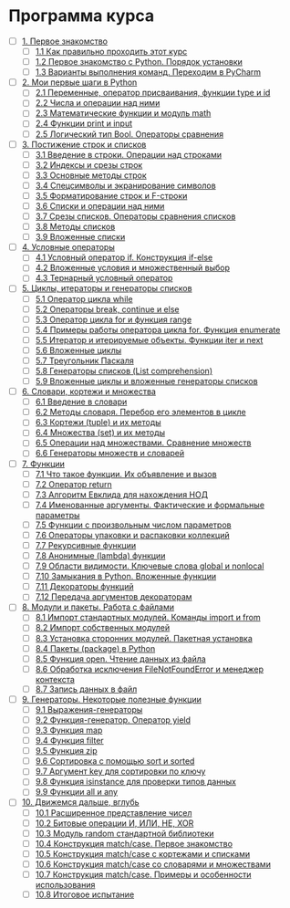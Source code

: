# Программа курса
- [ ] [1. Первое знакомство](https://github.com/tskdvraz0r/education/tree/main/stepik/sergey_balakirev/good_good_python/01_course_python/module/module_01)
    - [ ] [1.1 Как правильно проходить этот курс](https://github.com/tskdvraz0r/education/tree/main/stepik/sergey_balakirev/good_good_python/01_course_python/module/module_01/lesson_01)
    - [ ] [1.2 Первое знакомство с Python. Порядок установки](https://github.com/tskdvraz0r/education/tree/main/stepik/sergey_balakirev/good_good_python/01_course_python/module/module_01/lesson_02)
    - [ ] [1.3 Варианты выполнения команд. Переходим в PyCharm](https://github.com/tskdvraz0r/education/tree/main/stepik/sergey_balakirev/good_good_python/01_course_python/module/module_01/lesson_03)

- [ ] [2. Мои первые шаги в Python](https://github.com/tskdvraz0r/education/tree/main/stepik/sergey_balakirev/good_good_python/01_course_python/module/module_02)
    - [ ] [2.1 Переменные, оператор присваивания, функции type и id](https://github.com/tskdvraz0r/education/tree/main/stepik/sergey_balakirev/good_good_python/01_course_python/module/module_02/lesson_01)
    - [ ] [2.2 Числа и операции над ними](https://github.com/tskdvraz0r/education/tree/main/stepik/sergey_balakirev/good_good_python/01_course_python/module/module_02/lesson_02)
    - [ ] [2.3 Математические функции и модуль math](https://github.com/tskdvraz0r/education/tree/main/stepik/sergey_balakirev/good_good_python/01_course_python/module/module_02/lesson_03)
    - [ ] [2.4 Функции print и input](https://github.com/tskdvraz0r/education/tree/main/stepik/sergey_balakirev/good_good_python/01_course_python/module/module_02/lesson_04)
    - [ ] [2.5 Логический тип Bool. Операторы сравнения](https://github.com/tskdvraz0r/education/tree/main/stepik/sergey_balakirev/good_good_python/01_course_python/module/module_02/lesson_05)

- [ ] [3. Постижение строк и списков](https://github.com/tskdvraz0r/education/tree/main/stepik/sergey_balakirev/good_good_python/01_course_python/module/module_03)
    - [ ] [3.1 Введение в строки. Операции над строками](https://github.com/tskdvraz0r/education/tree/main/stepik/sergey_balakirev/good_good_python/01_course_python/module/module_03/lesson_01)
    - [ ] [3.2 Индексы и срезы строк](https://github.com/tskdvraz0r/education/tree/main/stepik/sergey_balakirev/good_good_python/01_course_python/module/module_03/lesson_02)
    - [ ] [3.3 Основные методы строк](https://github.com/tskdvraz0r/education/tree/main/stepik/sergey_balakirev/good_good_python/01_course_python/module/module_03/lesson_03)
    - [ ] [3.4 Спецсимволы и экранирование символов](https://github.com/tskdvraz0r/education/tree/main/stepik/sergey_balakirev/good_good_python/01_course_python/module/module_03/lesson_04)
    - [ ] [3.5 Форматирование строк и F-строки](https://github.com/tskdvraz0r/education/tree/main/stepik/sergey_balakirev/good_good_python/01_course_python/module/module_03/lesson_05)
    - [ ] [3.6 Списки и операции над ними](https://github.com/tskdvraz0r/education/tree/main/stepik/sergey_balakirev/good_good_python/01_course_python/module/module_03/lesson_06)
    - [ ] [3.7 Срезы списков. Операторы сравнения списков](https://github.com/tskdvraz0r/education/tree/main/stepik/sergey_balakirev/good_good_python/01_course_python/module/module_03/lesson_07)
    - [ ] [3.8 Методы списков](https://github.com/tskdvraz0r/education/tree/main/stepik/sergey_balakirev/good_good_python/01_course_python/module/module_03/lesson_08)
    - [ ] [3.9 Вложенные списки](https://github.com/tskdvraz0r/education/tree/main/stepik/sergey_balakirev/good_good_python/01_course_python/module/module_03/lesson_09)

- [ ] [4. Условные операторы](https://github.com/tskdvraz0r/education/tree/main/stepik/sergey_balakirev/good_good_python/01_course_python/module/module_04)
    - [ ] [4.1 Условный оператор if. Конструкция if-else](https://github.com/tskdvraz0r/education/tree/main/stepik/sergey_balakirev/good_good_python/01_course_python/module/module_04/lesson_01)
    - [ ] [4.2 Вложенные условия и множественный выбор](https://github.com/tskdvraz0r/education/tree/main/stepik/sergey_balakirev/good_good_python/01_course_python/module/module_04/lesson_02)
    - [ ] [4.3 Тернарный условный оператор](https://github.com/tskdvraz0r/education/tree/main/stepik/sergey_balakirev/good_good_python/01_course_python/module/module_04/lesson_03)

- [ ] [5. Циклы, итераторы и генераторы списков](https://github.com/tskdvraz0r/education/tree/main/stepik/sergey_balakirev/good_good_python/01_course_python/module/module_05)
    - [ ] [5.1 Оператор цикла while](https://github.com/tskdvraz0r/education/tree/main/stepik/sergey_balakirev/good_good_python/01_course_python/module/module_05/lesson_01)
    - [ ] [5.2 Операторы break, continue и else](https://github.com/tskdvraz0r/education/tree/main/stepik/sergey_balakirev/good_good_python/01_course_python/module/module_05/lesson_02)
    - [ ] [5.3 Оператор цикла for и функция range](https://github.com/tskdvraz0r/education/tree/main/stepik/sergey_balakirev/good_good_python/01_course_python/module/module_05/lesson_03)
    - [ ] [5.4 Примеры работы оператора цикла for. Функция enumerate](https://github.com/tskdvraz0r/education/tree/main/stepik/sergey_balakirev/good_good_python/01_course_python/module/module_05/lesson_04)
    - [ ] [5.5 Итератор и итерируемые объекты. Функции iter и next](https://github.com/tskdvraz0r/education/tree/main/stepik/sergey_balakirev/good_good_python/01_course_python/module/module_05/lesson_05)
    - [ ] [5.6 Вложенные циклы](https://github.com/tskdvraz0r/education/tree/main/stepik/sergey_balakirev/good_good_python/01_course_python/module/module_05/lesson_06)
    - [ ] [5.7 Треугольник Паскаля](https://github.com/tskdvraz0r/education/tree/main/stepik/sergey_balakirev/good_good_python/01_course_python/module/module_05/lesson_07)
    - [ ] [5.8 Генераторы списков (List comprehension)](https://github.com/tskdvraz0r/education/tree/main/stepik/sergey_balakirev/good_good_python/01_course_python/module/module_05/lesson_08)
    - [ ] [5.9 Вложенные циклы и вложенные генераторы списков](https://github.com/tskdvraz0r/education/tree/main/stepik/sergey_balakirev/good_good_python/01_course_python/module/module_05/lesson_09)

- [ ] [6. Словари, кортежи и множества](https://github.com/tskdvraz0r/education/tree/main/stepik/sergey_balakirev/good_good_python/01_course_python/module/module_06)
    - [ ] [6.1 Введение в словари](https://github.com/tskdvraz0r/education/tree/main/stepik/sergey_balakirev/good_good_python/01_course_python/module/module_06/lesson_01)
    - [ ] [6.2 Методы словаря. Перебор его элементов в цикле](https://github.com/tskdvraz0r/education/tree/main/stepik/sergey_balakirev/good_good_python/01_course_python/module/module_06/lesson_02)
    - [ ] [6.3 Кортежи (tuple) и их методы](https://github.com/tskdvraz0r/education/tree/main/stepik/sergey_balakirev/good_good_python/01_course_python/module/module_06/lesson_03)
    - [ ] [6.4 Множества (set) и их методы](https://github.com/tskdvraz0r/education/tree/main/stepik/sergey_balakirev/good_good_python/01_course_python/module/module_06/lesson_04)
    - [ ] [6.5 Операции над множествами. Сравнение множеств](https://github.com/tskdvraz0r/education/tree/main/stepik/sergey_balakirev/good_good_python/01_course_python/module/module_06/lesson_05)
    - [ ] [6.6 Генераторы множеств и словарей](https://github.com/tskdvraz0r/education/tree/main/stepik/sergey_balakirev/good_good_python/01_course_python/module/module_06/lesson_06)

- [ ] [7. Функции](https://github.com/tskdvraz0r/education/tree/main/stepik/sergey_balakirev/good_good_python/01_course_python/module/module_07)
    - [ ] [7.1 Что такое функции. Их объявление и вызов](https://github.com/tskdvraz0r/education/tree/main/stepik/sergey_balakirev/good_good_python/01_course_python/module/module_07/lesson_01)
    - [ ] [7.2 Оператор return](https://github.com/tskdvraz0r/education/tree/main/stepik/sergey_balakirev/good_good_python/01_course_python/module/module_07/lesson_02)
    - [ ] [7.3 Алгоритм Евклида для нахождения НОД](https://github.com/tskdvraz0r/education/tree/main/stepik/sergey_balakirev/good_good_python/01_course_python/module/module_07/lesson_03)
    - [ ] [7.4 Именованные аргументы. Фактические и формальные параметры](https://github.com/tskdvraz0r/education/tree/main/stepik/sergey_balakirev/good_good_python/01_course_python/module/module_07/lesson_04)
    - [ ] [7.5 Функции с произвольным числом параметров](https://github.com/tskdvraz0r/education/tree/main/stepik/sergey_balakirev/good_good_python/01_course_python/module/module_07/lesson_05)
    - [ ] [7.6 Операторы упаковки и распаковки коллекций](https://github.com/tskdvraz0r/education/tree/main/stepik/sergey_balakirev/good_good_python/01_course_python/module/module_07/lesson_06)
    - [ ] [7.7 Рекурсивные функции](https://github.com/tskdvraz0r/education/tree/main/stepik/sergey_balakirev/good_good_python/01_course_python/module/module_07/lesson_07)
    - [ ] [7.8 Анонимные (lambda) функции](https://github.com/tskdvraz0r/education/tree/main/stepik/sergey_balakirev/good_good_python/01_course_python/module/module_07/lesson_08)
    - [ ] [7.9 Области видимости. Ключевые слова global и nonlocal](https://github.com/tskdvraz0r/education/tree/main/stepik/sergey_balakirev/good_good_python/01_course_python/module/module_07/lesson_09)
    - [ ] [7.10 Замыкания в Python. Вложенные функции](https://github.com/tskdvraz0r/education/tree/main/stepik/sergey_balakirev/good_good_python/01_course_python/module/module_07/lesson_10)
    - [ ] [7.11 Декораторы функций](https://github.com/tskdvraz0r/education/tree/main/stepik/sergey_balakirev/good_good_python/01_course_python/module/module_07/lesson_11)
    - [ ] [7.12 Передача аргументов декораторам](https://github.com/tskdvraz0r/education/tree/main/stepik/sergey_balakirev/good_good_python/01_course_python/module/module_07/lesson_12)

- [ ] [8. Модули и пакеты. Работа с файлами](https://github.com/tskdvraz0r/education/tree/main/stepik/sergey_balakirev/good_good_python/01_course_python/module/module_08)
    - [ ] [8.1 Импорт стандартных модулей. Команды import и from](https://github.com/tskdvraz0r/education/tree/main/stepik/sergey_balakirev/good_good_python/01_course_python/module/module_08/lesson_01)
    - [ ] [8.2 Импорт собственных модулей](https://github.com/tskdvraz0r/education/tree/main/stepik/sergey_balakirev/good_good_python/01_course_python/module/module_08/lesson_02)
    - [ ] [8.3 Установка сторонних модулей. Пакетная установка](https://github.com/tskdvraz0r/education/tree/main/stepik/sergey_balakirev/good_good_python/01_course_python/module/module_08/lesson_03)
    - [ ] [8.4 Пакеты (package) в Python](https://github.com/tskdvraz0r/education/tree/main/stepik/sergey_balakirev/good_good_python/01_course_python/module/module_08/lesson_04)
    - [ ] [8.5 Функция open. Чтение данных из файла](https://github.com/tskdvraz0r/education/tree/main/stepik/sergey_balakirev/good_good_python/01_course_python/module/module_08/lesson_05)
    - [ ] [8.6 Обработка исключения FileNotFoundError и менеджер контекста](https://github.com/tskdvraz0r/education/tree/main/stepik/sergey_balakirev/good_good_python/01_course_python/module/module_08/lesson_06)
    - [ ] [8.7 Запись данных в файл](https://github.com/tskdvraz0r/education/tree/main/stepik/sergey_balakirev/good_good_python/01_course_python/module/module_08/lesson_07)

- [ ] [9. Генераторы. Некоторые полезные функции](https://github.com/tskdvraz0r/education/tree/main/stepik/sergey_balakirev/good_good_python/01_course_python/module/module_09)
    - [ ] [9.1 Выражения-генераторы](https://github.com/tskdvraz0r/education/tree/main/stepik/sergey_balakirev/good_good_python/01_course_python/module/module_09/lesson_01)
    - [ ] [9.2 Функция-генератор. Оператор yield](https://github.com/tskdvraz0r/education/tree/main/stepik/sergey_balakirev/good_good_python/01_course_python/module/module_09/lesson_02)
    - [ ] [9.3 Функция map](https://github.com/tskdvraz0r/education/tree/main/stepik/sergey_balakirev/good_good_python/01_course_python/module/module_09/lesson_03)
    - [ ] [9.4 Функция filter](https://github.com/tskdvraz0r/education/tree/main/stepik/sergey_balakirev/good_good_python/01_course_python/module/module_09/lesson_04)
    - [ ] [9.5 Функция zip](https://github.com/tskdvraz0r/education/tree/main/stepik/sergey_balakirev/good_good_python/01_course_python/module/module_09/lesson_05)
    - [ ] [9.6 Сортировка с помощью sort и sorted](https://github.com/tskdvraz0r/education/tree/main/stepik/sergey_balakirev/good_good_python/01_course_python/module/module_09/lesson_06)
    - [ ] [9.7 Аргумент key для сортировки по ключу](https://github.com/tskdvraz0r/education/tree/main/stepik/sergey_balakirev/good_good_python/01_course_python/module/module_09/lesson_07)
    - [ ] [9.8 Функция isinstance для проверки типов данных](https://github.com/tskdvraz0r/education/tree/main/stepik/sergey_balakirev/good_good_python/01_course_python/module/module_09/lesson_08)
    - [ ] [9.9 Функции all и any](https://github.com/tskdvraz0r/education/tree/main/stepik/sergey_balakirev/good_good_python/01_course_python/module/module_09/lesson_019)

- [ ] [10. Движемся дальше, вглубь](https://github.com/tskdvraz0r/education/tree/main/stepik/sergey_balakirev/good_good_python/01_course_python/module/module_10)
    - [ ] [10.1 Расширенное представление чисел](https://github.com/tskdvraz0r/education/tree/main/stepik/sergey_balakirev/good_good_python/01_course_python/module/module_10/lesson_01)
    - [ ] [10.2 Битовые операции И, ИЛИ, НЕ, XOR](https://github.com/tskdvraz0r/education/tree/main/stepik/sergey_balakirev/good_good_python/01_course_python/module/module_10/lesson_02)
    - [ ] [10.3 Модуль random стандартной библиотеки](https://github.com/tskdvraz0r/education/tree/main/stepik/sergey_balakirev/good_good_python/01_course_python/module/module_10/lesson_03)
    - [ ] [10.4 Конструкция match/case. Первое знакомство](https://github.com/tskdvraz0r/education/tree/main/stepik/sergey_balakirev/good_good_python/01_course_python/module/module_10/lesson_04)
    - [ ] [10.5 Конструкция match/case с кортежами и списками](https://github.com/tskdvraz0r/education/tree/main/stepik/sergey_balakirev/good_good_python/01_course_python/module/module_10/lesson_05)
    - [ ] [10.6 Конструкция match/case со словарями и множествами](https://github.com/tskdvraz0r/education/tree/main/stepik/sergey_balakirev/good_good_python/01_course_python/module/module_10/lesson_06)
    - [ ] [10.7 Конструкция match/case. Примеры и особенности использования](https://github.com/tskdvraz0r/education/tree/main/stepik/sergey_balakirev/good_good_python/01_course_python/module/module_10/lesson_07)
    - [ ] [10.8 Итоговое испытание](https://github.com/tskdvraz0r/education/tree/main/stepik/sergey_balakirev/good_good_python/01_course_python/module/module_10/lesson_08)